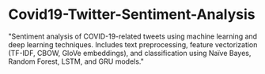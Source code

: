 # Covid19-Twitter-Sentiment-Analysis
"Sentiment analysis of COVID-19-related tweets using machine learning and deep learning techniques. Includes text preprocessing, feature vectorization (TF-IDF, CBOW, GloVe embeddings), and classification using Naïve Bayes, Random Forest, LSTM, and GRU models."
